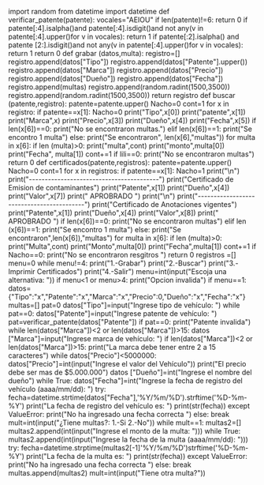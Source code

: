 import random
from datetime import datetime
def verificar_patente(patente):
    vocales="AEIOU"
    if len(patente)!=6:
        return 0
        if patente[:4].isalpha()and patente[:4].isdigit()and not any(v in patente[:4].upper()for v in vocales):
            return 1
    if patente[:2].isalpha() and patente [2:].isdigit()and not any(v in patente[:4].upper()for v in vocales):
        return 1
    return 0
    def grabar (datos,multa):
        registro=[]
        registro.append(datos["Tipo"])
        registro.append(datos["Patente"].upper())
        registro.append(datos["Marca"])
        registro.append(datos["Precio"])
        registro.append(datos["Dueño"])
        registro.append(datos["Fecha"])
        registro.append(multas)
        registro.append(random.radint(1500,3500))
        registro.append(random.radint(1500,3500))
        return registro 
    def buscar (patente,registro):
        patente=patente.upper()
        Nacho=0
        cont=1
        for x in registro:
            if patente==x[1]:
                Nacho=0
                print("Tipo",x[0])
                print("patente",x[1])
                print("Marca",x)
                print("Precio",x[3])
                print("Dueño",x[4])
                print("Fecha",x[5])
                if len(x[6])==0:
                    print("No se encontraron multas.")
                elif len(x[6])==1:
                    print("Se encontro 1 multa")
                else:
                    print("Se encontraron", len(x[6],"multas"))
                for multa in x[6]:
                    if len (multa)>0:
                        print("multa",cont)
                        print("monto",multa[0])
                        print("Fecha", multa[1])
                        cont+=1
        if lili==0:
            print("No se encontraron multas")
            return 0
    def certificados(patente,registros):
        patente=patente.upper()
        Nacho=0
        cont=1
        for x in registros:
            if patente==x[1]:
                Nacho=1
                print("\n")
                print("-----------------------------------------")
                print("Certificado de Emision de contaminantes")
                print("Patente",x[1])
                print("Dueño",x[4])
                print("Valor",x[7])
                print("  APROBRADO    ")
                print("\n")
                print("------------------------------------------")
                print("Certificado de Anotaciones vigentes")
                print("Patente",x[1])
                print("Dueño",x[4])
                print("Valor",x[8])
                print("  APROBRADO    ")
                if len(x[6])==0:
                    print("No se encontraron multas")
                elif len (x[6])==1:
                    print("Se encontro 1 multa")
                else:
                    print("Se encontraron",len(x[6]),"multas")
                    for multa in x[6]:
                        if len (multa)>0:
                            print("Multa",cont)
                            print("Monto",multa[0])
                            print("Fecha",multa[1])
                            cont+=1
                if Nacho==0:
                    print("No se encontraron resgitros ")
                    return 0
                registros =[]
                menu=0
                while menu!=4:
                    print("1.-Grabar")
                    print("2.-Buscar")
                    print("3.-Imprimir Certificados")
                    print("4.-Salir") 
                    menu=int(input("Escoja una alternativa: "))
                    if menu<1 or menu>4:
                        print("Opcion invalida")
                    if menu==1:
                        datos={"Tipo":"x","Patente":"x","Marca":"x","Precio":0,"Dueño":"x","Fecha":"x"}
                        multas=[]
                        pat=0
                        datos["Tipo"]=input("Ingrese tipo de vehículo: ")
                        while pat==0:
                            datos["Patente"]=input("Ingrese patente de vehículo: ")
                            pat=verificar_patente(datos["Patente"])
                            if pat==0:
                                print("Patente invalida")
                        while len(datos["Marca"])<2 or len(datos["Marca"])>15:
                            datos ["Marca"]=input("Ingrese marca de vehículo: ")
                            if len(datos["Marca"])<2 or len(datos["Marca"])>15:
                                print("La marca debe tener entre 2 a 15 caracteres")
                        while datos["Precio"]<5000000:
                            datos["Precio"]=int(input("Ingrese el valor del Vehículo"))
                            print("El precio debe ser mas de $5.000.000")
                        datos ["Dueño"]=int("Ingrese el nombre del dueño")
                        while True:
                            datos["Fecha"]=int("Ingrese la fecha de registro del vehículo (aaaa/mm/dd): ")
                            try:
                                fecha=datetime.strtime(datos["Fecha"],'%Y/%m/%D').strftime('%D-%m-%Y')
                                print("La fecha de registro del vehículo es: ")
                                print(str(fecha))
                                except ValueError:
                                    print("No ha ingresado una fecha correcta ")
                                else:
                                    break
            mult=int(input("¿Tiene multas?: 1.-Si 2.-No"))
                while mult==1:
                    multas2=[]
                    multas2.append(int(input("Ingrese el monto de la multa: ")))
                        while True:
                            multas2.append(int(input("Ingrese la fecha de la multa (aaaa/mm/dd): ")))
                            try:
                                fecha=datetime.strptime(multas2[-1]'%Y/%m/%D')strftime('%D-%m-%Y')
                                print("La fecha de la multa es: ")
                                print(str(fecha))
                                except ValueError:
                                    print("No ha ingresado una fecha correcta ")
                                else:
                                    break
                            multas.append(multas2)
                            mult=int(input("Tiene otra multa?"))

